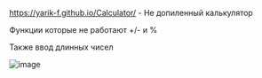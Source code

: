 https://yarik-f.github.io/Calculator/ - Не допиленный калькулятор


Функции которые не работают +/- и %

Также ввод длинных чисел

![image](https://user-images.githubusercontent.com/67107850/232548659-db2f0e24-e3cb-4bfa-94fb-18d13308f343.png)

